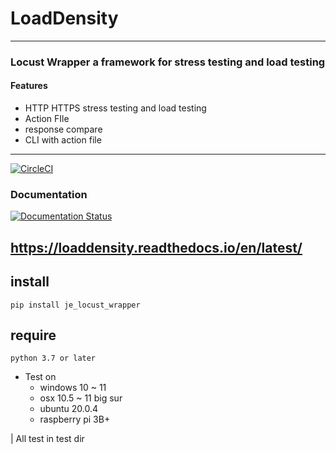 # LoadDensity

---

### Locust Wrapper a framework for stress testing and load testing

#### Features
* HTTP HTTPS stress testing and load testing
* Action FIle
* response compare
* CLI with action file
---
[![CircleCI](https://circleci.com/gh/JE-Chen/JE_LocustWrapper/tree/main.svg?style=svg)](https://circleci.com/gh/JE-Chen/JE_LocustWrapper/tree/main)
### Documentation
[![Documentation Status](https://readthedocs.org/projects/loaddensity/badge/?version=latest)](https://loaddensity.readthedocs.io/en/latest/?badge=latest)

https://loaddensity.readthedocs.io/en/latest/
---

## install 

```
pip install je_locust_wrapper
```

## require

```
python 3.7 or later  
```

* Test on
    * windows 10 ~ 11
    * osx 10.5 ~ 11 big sur
    * ubuntu 20.0.4
    * raspberry pi 3B+

| All test in test dir